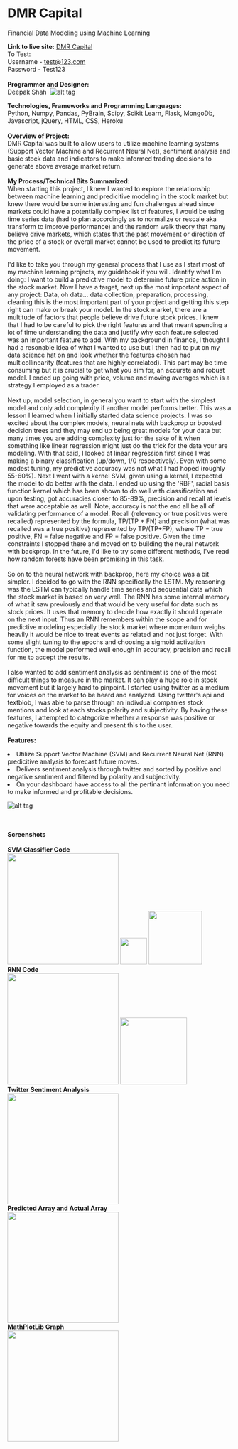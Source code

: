 # DMR Capital
Financial Data Modeling using Machine Learning

<b>Link to live site:</b> <a href='https://financial-modeling-dmr.herokuapp.com/'>DMR Capital</a><br>
To Test: <br>
Username - test@123.com<br>
Password - Test123<br><br>
<b>Programmer and Designer:</b> <br>
Deepak Shah 
![alt tag](https://github.com/Dvshah13/Screens-for-Data-Science-Projects/blob/master/dmr_capital_fp.png?raw=true)

<b>Technologies, Frameworks and Programming Languages:</b><br>
Python, Numpy, Pandas, PyBrain, Scipy, Scikit Learn, Flask, MongoDb, Javascript, jQuery, HTML, CSS, Heroku
<br><br>
<b>Overview of Project:</b><br>
DMR Capital was built to allow users to utilize machine learning systems (Support Vector Machine and Recurrent Neural Net), sentiment analysis and basic stock data and indicators to make informed trading decisions to generate above average market return. 
<br><br>
<b>My Process/Technical Bits Summarized:</b><br>
When starting this project, I knew I wanted to explore the relationship between machine learning and predicitive modeling in the stock market but knew there would be some interesting and fun challenges ahead since markets could have a potentially complex list of features, I would be using time series data (had to plan accordingly as to normalize or rescale aka transform to improve performance) and the random walk theory that many believe drive markets, which states that the past movement or direction of the price of a stock or overall market cannot be used to predict its future movement.  <br><br>
I'd like to take you through my general process that I use as I start most of my machine learning projects, my guidebook if you will.  Identify what I'm doing: I want to build a predictive model to determine future price action in the stock market.  Now I have a target, next up the most important aspect of any project: Data, oh data... data collection, preparation, processing, cleaning this is the most important part of your project and getting this step right can make or break your model.  In the stock market, there are a multitude of factors that people believe drive future stock prices.  I knew that I had to be careful to pick the right features and that meant spending a lot of time understanding the data and justify why each feature selected was an important feature to add.  With my background in finance, I thought I had a resonable idea of what I wanted to use but I then had to put on my data science hat on and look whether the features chosen had multicollinearity (features that are highly correlated).  This part may be time consuming but it is crucial to get what you aim for, an accurate and robust model.  I ended up going with price, volume and moving averages which is a strategy I employed as a trader.  <br><br>
Next up, model selection, in general you want to start with the simplest model and only add complexity if another model performs better.  This was a lesson I learned when I initially started data science projects.  I was so excited about the complex models, neural nets with backprop or boosted decision trees and they may end up being great models for your data but many times you are adding complexity just for the sake of it when something like linear regression might just do the trick for the data your are modeling.  With that said, I looked at linear regression first since I was making a binary classification (up/down, 1/0 respectively).  Even with some modest tuning, my predictive accuracy was not what I had hoped (roughly 55-60%).  Next I went with a kernel SVM, given using a kernel, I expected the model to do better with the data.  I ended up using the 'RBF', radial basis function kernel which has been shown to do well with classification and upon testing, got accuracies closer to 85-89%, precision and recall at levels that were acceptable as well.  Note, accuracy is not the end all be all of validating performance of a model.  Recall (relevency or true positives were recalled) represented by the formula, TP/(TP + FN) and precision (what was recalled was a true positive) represented by TP/(TP+FP), where TP = true positive, FN = false negative and FP = false positive.  Given the time constraints I stopped there and moved on to building the neural network with backprop.  In the future, I'd like to try some different methods, I've read how random forests have been promising in this task.  <br><br>
So on to the neural network with backprop, here my choice was a bit simpler.  I decided to go with the RNN specifically the LSTM.  My reasoning was the LSTM can typically handle time series and sequential data which the stock market is based on very well.  The RNN has some internal memory of what it saw previously and that would be very useful for data such as stock prices.  It uses that memory to decide how exactly it should operate on the next input. Thus an RNN remembers within the scope and for predictive modeling especially the stock market where momentum weighs heavily it would be nice to treat events as related and not just forget.  With some slight tuning to the epochs and choosing a sigmoid activation function, the model performed well enough in accuracy, precision and recall for me to accept the results.   <br><br>
I also wanted to add sentiment analysis as sentiment is one of the most difficult things to measure in the market.  It can play a huge role in stock movement but it largely hard to pinpoint.  I started using twitter as a medium for voices on the market to be heard and analyzed.  Using twitter's api and textblob, I was able to parse through an indivdual companies stock mentions and look at each stocks polarity and subjectivity.  By having these features, I attempted to categorize whether a response was positive or negative towards the equity and present this to the user.
<br><br>
<b>Features:</b>
<li>Utilize Support Vector Machine (SVM) and Recurrent Neural Net (RNN) predicitive analysis to forecast future moves.</li>
<li>Delivers sentiment analysis through twitter and sorted by positive and negative sentiment and filtered by polarity and subjectivity.</li>
<li>On your dashboard have access to all the pertinant information you need to make informed and profitable decisions.</li>

![alt tag](https://github.com/Dvshah13/Screens-for-Data-Science-Projects/blob/master/dmr_screen1.png?raw=true)


<br><br>
<b>Screenshots</b><br><br>
<b>SVM Classifier Code</b><br>
<img src="https://github.com/Dvshah13/Screens-for-Data-Science-Projects/blob/master/dmr_screen2.png?raw=true" height="250">
<img src="https://github.com/Dvshah13/Screens-for-Data-Science-Projects/blob/master/dmr_screen3.png?raw=true" height="60">
<img src="https://github.com/Dvshah13/Screens-for-Data-Science-Projects/blob/master/dmr_screen4.png?raw=true" height="120">
<br><b>RNN Code</b><br>
<img src="https://github.com/Dvshah13/Screens-for-Data-Science-Projects/blob/master/dmr_screen5.png?raw=true" height="250">
<img src="https://github.com/Dvshah13/Screens-for-Data-Science-Projects/blob/master/dmr_screen6.png?raw=true" height="150">
<br><b>Twitter Sentiment Analysis</b><br>
<img src="https://github.com/Dvshah13/Screens-for-Data-Science-Projects/blob/master/dmr_screen7.png?raw=true" height="250">
<br><b>Predicted Array and Actual Array</b><br>
<img src="https://github.com/Dvshah13/Screens-for-Data-Science-Projects/blob/master/dmr_screen_console.png?raw=true" height="250">
<br><b>MathPlotLib Graph</b><br>
<img src="https://github.com/Dvshah13/Screens-for-Data-Science-Projects/blob/master/mathplotlib.png?raw=true" height="250">
